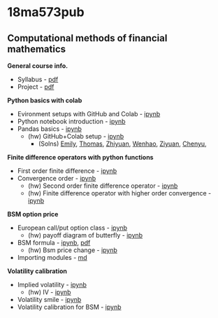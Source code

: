 # 18ma573pub
## Computational methods of financial mathematics

__General course info.__
- Syllabus - [pdf](doc/syllabus_v01.pdf)
- Project - [pdf](doc/capstone.pdf)

__Python basics with colab__
- Evironment setups with GitHub and Colab - [ipynb](src/first_notebook_v01.ipynb)
- Python notebook introduction - [ipynb](src/python_notebook.ipynb)
- Pandas basics - [ipynb](src/pandas_basics_v01.ipynb)
  - (hw) GitHub+Colab setup - [ipynb](src/hw_github_colab.ipynb)
    - (Solns)
      [Emily](https://github.com/hechen2020/19ma573HuixinChen),
      [Thomas](https://github.com/TALeonard/19ma573thomasleonard),
      [Zhiyuan](https://github.com/ZhyShe/18ma573ZhiyuanShe),
      [Wenhao](https://github.com/wqiu96/19ma573WenhaoQIU),
      [Ziyuan](https://github.com/ZiyueNie/19ma573ZiyueNie),
      [Chenyu](https://github.com/wuchenyu38/18ma573chenyuwu),

      

__Finite difference operators with python functions__
- First order finite difference - [ipynb](src/first_fd_v01.ipynb)
- Convergence order - [ipynb](src/ffd_convergence_rate_v01.ipynb)
  - (hw) Second order finite difference operator - [ipynb](src/second_fd_v01.ipynb) 
  - (hw) Finite difference operator with higher order convergence - [ipynb](src/ex_fd_v01.ipynb)

__BSM option price__
- European call/put option class - [ipynb](src/european_options_class.ipynb)
  - (hw) payoff diagram of butterfly - 
  [ipynb](src/option_combinations.ipynb)
- BSM formula - [ipynb](src/bsm_formula_v01.ipynb), [pdf](doc/bsm_formula_v01.ipynb.pdf)
  - (hw) Bsm price change - [ipynb](src/bsm_price_change.ipynb)
- Importing modules - [md](src/import_modules.md)

__Volatility calibration__

- Implied volatility - [ipynb](src/implied_vol_v01.ipynb)
  - (hw) IV - [ipynb](src/hw_implied_vol.ipynb)
- Volatility smile - [ipynb](src/vol_smile.ipynb)
- Volatility calibration for BSM - [ipynb](src/bsm_calibration.ipynb)
